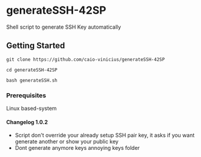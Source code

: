 # generateSSH-42SP

Shell script to generate SSH Key automatically

## Getting Started

```
git clone https://github.com/caio-vinicius/generateSSH-42SP
```
```
cd generateSSH-42SP
```
```
bash generateSSH.sh
```

### Prerequisites

Linux based-system

#### Changelog 1.0.2

- Script don't override your already setup SSH pair key, it asks if you want generate another or show your public key
- Dont generate anymore keys annoying keys folder
